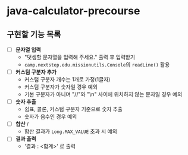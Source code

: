 # java-calculator-precourse

## 구현할 기능 목록
-[ ] **문자열 입력**
  - "덧셈할 문자열을 입력해 주세요." 출력 후 입력받기
  - `camp.nextstep.edu.missionutils.Console`의 `readLine()` 활용
-[ ] **커스텀 구분자 추가**
  - 커스텀 구분자 개수는 1개로 가정(1글자)
  - 커스텀 구분자가 숫자일 경우 예외
  - 기본 구분자가 아니며 "//"와 "\n" 사이에 위치하지 않는 문자일 경우 예외
-[ ] **숫자 추출** 
  - 쉼표, 콜론, 커스텀 구분자 기준으로 숫자 추출
  - 숫자가 음수인 경우 예외
-[ ] **합산** /
  - 합산 결과가 `Long.MAX_VALUE` 초과 시 예외
-[ ] **결과 출력**
  - '결과 : <합계>' 로 출력